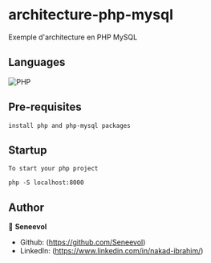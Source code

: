 # architecture-php-mysql

Exemple d'architecture en PHP MySQL

## Languages

![PHP](https://img.shields.io/badge/PHP-777BB4?style=for-the-badge&logo=php&logoColor=white)

## Pre-requisites

```
install php and php-mysql packages
```

## Startup

```
To start your php project

php -S localhost:8000
```

## Author

👤 **Seneevol**

- Github: (https://github.com/Seneevol)
- LinkedIn: (https://www.linkedin.com/in/nakad-ibrahim/)
